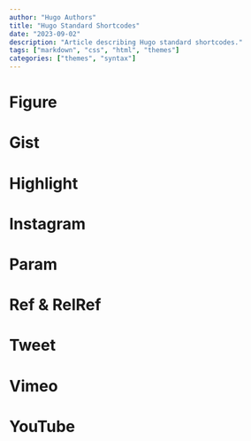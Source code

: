 ```yaml
---
author: "Hugo Authors"
title: "Hugo Standard Shortcodes"
date: "2023-09-02"
description: "Article describing Hugo standard shortcodes."
tags: ["markdown", "css", "html", "themes"]
categories: ["themes", "syntax"]
---
```


# Figure

# Gist

# Highlight

# Instagram

# Param

# Ref & RelRef

# Tweet

# Vimeo

# YouTube